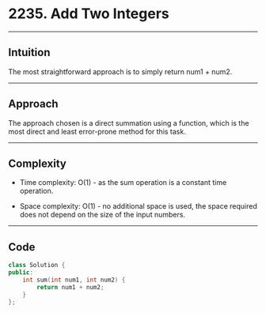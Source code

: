 # 2235. Add Two Integers

---

## Intuition

The most straightforward approach is to simply return num1 + num2.

---

## Approach

The approach chosen is a direct summation using a function, which is the most direct and least error-prone method for this task.

---

## Complexity

- Time complexity: O(1) - as the sum operation is a constant time operation.

- Space complexity: O(1) - no additional space is used, the space required does not depend on the size of the input numbers.

---

## Code

```C++
class Solution {
public:
    int sum(int num1, int num2) {
        return num1 + num2;
    }
};
```
